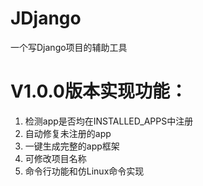 # JDjango
 一个写Django项目的辅助工具
<h1>V1.0.0版本实现功能：</h1>
<ol>
 <li>检测app是否均在INSTALLED_APPS中注册</li>
 <li>自动修复未注册的app</li>
 <li>一键生成完整的app框架</li>
 <li>可修改项目名称</li>
 <li>命令行功能和仿Linux命令实现</li>
</ol>
